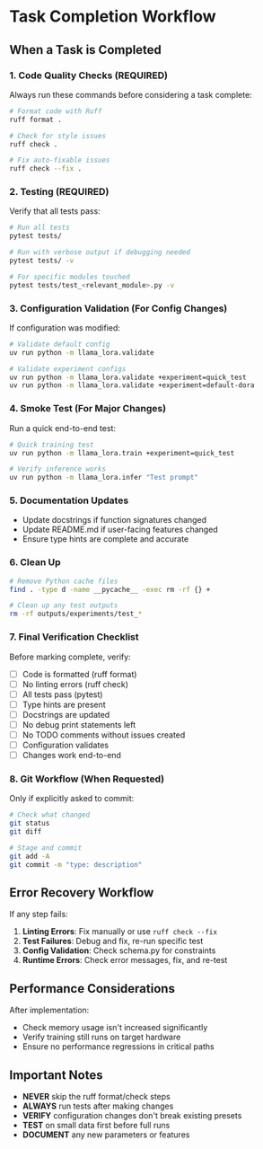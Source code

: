 # Task Completion Workflow

## When a Task is Completed

### 1. Code Quality Checks (REQUIRED)
Always run these commands before considering a task complete:

```bash
# Format code with Ruff
ruff format .

# Check for style issues
ruff check .

# Fix auto-fixable issues
ruff check --fix .
```

### 2. Testing (REQUIRED)
Verify that all tests pass:

```bash
# Run all tests
pytest tests/

# Run with verbose output if debugging needed
pytest tests/ -v

# For specific modules touched
pytest tests/test_<relevant_module>.py -v
```

### 3. Configuration Validation (For Config Changes)
If configuration was modified:

```bash
# Validate default config
uv run python -m llama_lora.validate

# Validate experiment configs
uv run python -m llama_lora.validate +experiment=quick_test
uv run python -m llama_lora.validate +experiment=default-dora
```

### 4. Smoke Test (For Major Changes)
Run a quick end-to-end test:

```bash
# Quick training test
uv run python -m llama_lora.train +experiment=quick_test

# Verify inference works
uv run python -m llama_lora.infer "Test prompt"
```

### 5. Documentation Updates
- Update docstrings if function signatures changed
- Update README.md if user-facing features changed
- Ensure type hints are complete and accurate

### 6. Clean Up
```bash
# Remove Python cache files
find . -type d -name __pycache__ -exec rm -rf {} +

# Clean up any test outputs
rm -rf outputs/experiments/test_*
```

### 7. Final Verification Checklist
Before marking complete, verify:
- [ ] Code is formatted (ruff format)
- [ ] No linting errors (ruff check)
- [ ] All tests pass (pytest)
- [ ] Type hints are present
- [ ] Docstrings are updated
- [ ] No debug print statements left
- [ ] No TODO comments without issues created
- [ ] Configuration validates
- [ ] Changes work end-to-end

### 8. Git Workflow (When Requested)
Only if explicitly asked to commit:

```bash
# Check what changed
git status
git diff

# Stage and commit
git add -A
git commit -m "type: description"
```

## Error Recovery Workflow

If any step fails:

1. **Linting Errors**: Fix manually or use `ruff check --fix`
2. **Test Failures**: Debug and fix, re-run specific test
3. **Config Validation**: Check schema.py for constraints
4. **Runtime Errors**: Check error messages, fix, and re-test

## Performance Considerations

After implementation:
- Check memory usage isn't increased significantly
- Verify training still runs on target hardware
- Ensure no performance regressions in critical paths

## Important Notes

- **NEVER** skip the ruff format/check steps
- **ALWAYS** run tests after making changes
- **VERIFY** configuration changes don't break existing presets
- **TEST** on small data first before full runs
- **DOCUMENT** any new parameters or features